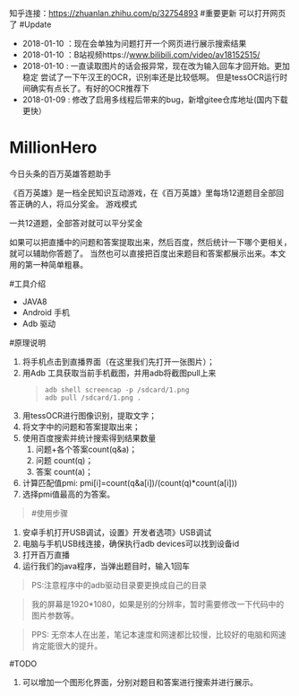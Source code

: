 知乎连接：https://zhuanlan.zhihu.com/p/32754893
#重要更新 可以打开网页了
#Update
*  2018-01-10 ：现在会单独为问题打开一个网页进行展示搜索结果
*  2018-01-10 ：B站视频https://www.bilibili.com/video/av18152515/
*  2018-01-10 : 一直读取图片的话会报异常，现在改为输入回车才回开始。更加稳定
             尝试了一下午汉王的OCR，识别率还是比较低啊。
             但是tessOCR运行时间确实有点长了。有好的OCR推荐下
*  2018-01-09 : 修改了启用多线程后带来的bug，新增gitee仓库地址(国内下载更快）

# MillionHero
今日头条的百万英雄答题助手

《百万英雄》是一档全民知识互动游戏，在《百万英雄》里每场12道题目全部回答正确的人，将瓜分奖金。
游戏模式
  
  一共12道题，全部答对就可以平分奖金

如果可以把直播中的问题和答案提取出来，然后百度，然后统计一下哪个更相关，就可以辅助你答题了。
当然也可以直接把百度出来题目和答案都展示出来。本文用的第一种简单粗暴。

#工具介绍
* JAVA8
* Android 手机
* Adb 驱动

#原理说明

1. 将手机点击到直播界面（在这里我们先打开一张图片）；
2. 用Adb 工具获取当前手机截图，并用adb将截图pull上来
   >     adb shell screencap -p /sdcard/1.png
   >     adb pull /sdcard/1.png .
3. 用tessOCR进行图像识别，提取文字；
4. 将文字中的问题和答案提取出来；
5. 使用百度搜索并统计搜索得到结果数量
   1. 问题+各个答案count(q&a)；
   2. 问题 count(q)；
   3. 答案 count(a)；
6. 计算匹配值pmi: pmi[i]=count(q&a[i])/(count(q)*count(a[i]))
7. 选择pmi值最高的为答案。

>#使用步骤
1. 安卓手机打开USB调试，设置》开发者选项》USB调试
2. 电脑与手机USB线连接，确保执行adb devices可以找到设备id
3. 打开百万直播
4. 运行我们的java程序，当弹出题目时，输入1回车

  
>PS:注意程序中的adb驱动目录要更换成自己的目录
  
  > 我的屏幕是1920*1080，如果是别的分辨率，暂时需要修改一下代码中的图片参数等。
    

>PPS:
  无奈本人在出差，笔记本速度和网速都比较慢，比较好的电脑和网速肯定能很大的提升。
  
#TODO
1. 可以增加一个图形化界面，分别对题目和答案进行搜索并进行展示。
